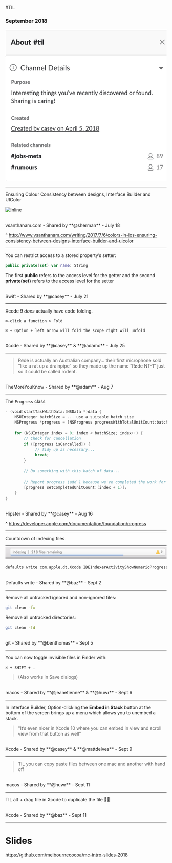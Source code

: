 #TIL
### September 2018

![fit right](assets/about-til.png)

---

Ensuring Colour Consistency between designs, Interface Builder and UIColor

![inline](https://static1.squarespace.com/static/53699711e4b052b073e44f1f/t/595e9f9b579fb30f28971b45/1499983292719/?format=1500w)

<br>
vsanthanam.com - Shared by **@sherman** - July 18

^ http://www.vsanthanam.com/writing/2017/7/6/colors-in-ios-ensuring-consistency-between-designs-interface-builder-and-uicolor

---

You can restrict access to a stored property’s setter:

```swift
public private(set) var name: String
```

The first **public** refers to the access level for the getter and the second **private(set)** refers to the access level for the setter

<br>
Swift - Shared by **@casey** - July 21

---

Xcode 9 *does* actually have code folding.

```
⌘-click a function > Fold
```

```
⌘ + Option + left arrow will fold the scope right will unfold
```


<br>
Xcode - Shared by **@casey** & **@adamc** - July 25

---

> Røde is actually an Australian company… their first microphone sold “like a rat up a drainpipe” so they made up the name “Røde NT-1" just so it could be called rodent.


<br>
TheMoreYouKnow - Shared by **@adam** - Aug 7


---

The `Progress` class

```swift
- (void)startTaskWithData:(NSData *)data {
    NSUInteger batchSize = ... use a suitable batch size
    NSProgress *progress = [NSProgress progressWithTotalUnitCount:batchSize];
 
    for (NSUInteger index = 0; index < batchSize; index++) {
        // Check for cancellation
        if ([progress isCancelled]) {
             // Tidy up as necessary...
             break;
        }
 
        // Do something with this batch of data...
 
        // Report progress (add 1 because we've completed the work for the current index).
        [progress setCompletedUnitCount:(index + 1)];
    }
}
```

<br>
Hipster - Shared by **@casey** - Aug 16

^ https://developer.apple.com/documentation/foundation/progress

---

Countdown of indexing files

![inline](assets/til-progress.png)

```bash
defaults write com.apple.dt.Xcode IDEIndexerActivityShowNumericProgress -bool true
```

<br>
Defaults write - Shared by **@baz** - Sept 2

---

Remove all untracked ignored and non-ignored files:

```bash
git clean -fx
```

Remove all untracked directories:

```bash
git clean -fd
```

<br>
git - Shared by **@benthomas** - Sept 5

---

You can now toggle invisible files in Finder with:

```bash
⌘ + SHIFT + .
```

> (Also works in Save dialogs)

<br>
macos - Shared by **@jeanetienne** & **@huwr** - Sept 6

---

In interface Builder, Option-clicking the **Embed in Stack** button at the bottom of the screen brings up a menu which allows you to unembed a stack.


> "It’s even nicer in Xcode 10 where you can embed in view and scroll view from that button as well"

<br>
Xcode - Shared by **@casey** & **@mattdelves** - Sept 9

---

> TIL you can copy paste files between one mac and another with hand off

<br>
macos - Shared by **@huwr** - Sept 11

---

TIL alt + drag file in Xcode to duplicate the file 🤦‍♀️

<br>
Xcode - Shared by **@baz** - Sept 11


---

# Slides

https://github.com/melbournecocoa/mc-intro-slides-2018
